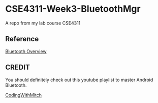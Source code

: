 # CSE4311-Week3-BluetoothMgr
A repo from my lab course CSE4311

## Reference
[Bluetooth Overview](https://developer.android.com/guide/topics/connectivity/bluetooth)

## CREDIT

You should definitely check out this youtube playlist to master Android Bluetooth.

[CodingWithMitch](https://www.youtube.com/watch?v=y8R2C86BIUc&list=PLgCYzUzKIBE8KHMzpp6JITZ2JxTgWqDH2)

